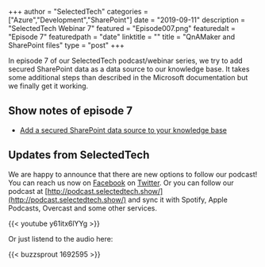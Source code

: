 +++
author = "SelectedTech"
categories = ["Azure","Development","SharePoint"]
date = "2019-09-11"
description = "SelectedTech Webinar 7"
featured = "Episode007.png"
featuredalt = "Episode 7"
featuredpath = "date"
linktitle = ""
title = "QnAMaker and SharePoint files"
type = "post"
+++

In episode 7 of our SelectedTech podcast/webinar series, we try to add secured SharePoint data as a data source to our knowledge base. It takes some additional steps than described in the Microsoft documentation but we finally get it working.

## Show notes of episode 7

- [Add a secured SharePoint data source to your knowledge base](https://docs.microsoft.com/en-us/azure/cognitive-services/qnamaker/how-to/add-sharepoint-datasources)

## Updates from SelectedTech

We are happy to announce that there are new options to follow our podcast! You can reach us now on [Facebook](https://www.facebook.com/SelectedTechPage/) on [Twitter](https://twitter.com/selectedtech). Or you can follow our podcast at [http://podcast.selectedtech.show/](http://podcast.selectedtech.show/) and sync it with Spotify, Apple Podcasts, Overcast and some other services.

{{< youtube y61itx6lYYg >}}

Or just listend to the audio here:

{{< buzzsprout 1692595 >}}
